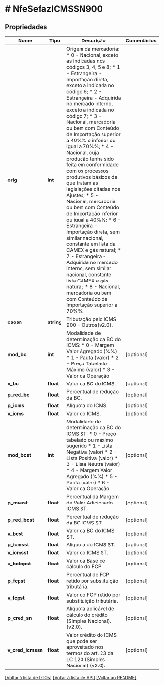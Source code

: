 # # NfeSefazICMSSN900

## Propriedades

Nome | Tipo | Descrição | Comentários
------------ | ------------- | ------------- | -------------
**orig** | **int** | Origem da mercadoria:  * 0 - Nacional, exceto as indicadas nos códigos 3, 4, 5 e 8;  * 1 - Estrangeira - Importação direta, exceto a indicada no código 6;  * 2 - Estrangeira - Adquirida no mercado interno, exceto a indicada no código 7;  * 3 - Nacional, mercadoria ou bem com Conteúdo de Importação superior a 40%% e inferior ou igual a 70%%;  * 4 - Nacional, cuja produção tenha sido feita em conformidade com os processos produtivos básicos de que tratam as legislações citadas nos Ajustes;  * 5 - Nacional, mercadoria ou bem com Conteúdo de Importação inferior ou igual a 40%%;  * 6 - Estrangeira - Importação direta, sem similar nacional, constante em lista da CAMEX e gás natural;  * 7 - Estrangeira - Adquirida no mercado interno, sem similar nacional, constante lista CAMEX e gás natural;  * 8 - Nacional, mercadoria ou bem com Conteúdo de Importação superior a 70%%. |
**csosn** | **string** | Tributação pelo ICMS 900 - Outros(v2.0). |
**mod_bc** | **int** | Modalidade de determinação da BC do ICMS:  * 0 - Margem Valor Agregado (%%)  * 1 - Pauta (valor)  * 2 - Preço Tabelado Máximo (valor)  * 3 - Valor da Operação | [optional]
**v_bc** | **float** | Valor da BC do ICMS. | [optional]
**p_red_bc** | **float** | Percentual de redução da BC. | [optional]
**p_icms** | **float** | Alíquota do ICMS. | [optional]
**v_icms** | **float** | Valor do ICMS. | [optional]
**mod_bcst** | **int** | Modalidade de determinação da BC do ICMS ST:  * 0 - Preço tabelado ou máximo  sugerido  * 1 - Lista Negativa (valor)  * 2 - Lista Positiva (valor)  * 3 - Lista Neutra (valor)  * 4 - Margem Valor Agregado (%%)  * 5 - Pauta (valor)  * 6 - Valor da Operação | [optional]
**p_mvast** | **float** | Percentual da Margem de Valor Adicionado ICMS ST. | [optional]
**p_red_bcst** | **float** | Percentual de redução da BC ICMS ST. | [optional]
**v_bcst** | **float** | Valor da BC do ICMS ST. | [optional]
**p_icmsst** | **float** | Alíquota do ICMS ST. | [optional]
**v_icmsst** | **float** | Valor do ICMS ST. | [optional]
**v_bcfcpst** | **float** | Valor da Base de cálculo do FCP. | [optional]
**p_fcpst** | **float** | Percentual de FCP retido por substituição tributária. | [optional]
**v_fcpst** | **float** | Valor do FCP retido por substituição tributária. | [optional]
**p_cred_sn** | **float** | Alíquota aplicável de cálculo do crédito (Simples Nacional). (v2.0). | [optional]
**v_cred_icmssn** | **float** | Valor crédito do ICMS que pode ser aproveitado nos termos do art. 23 da LC 123 (Simples Nacional) (v2.0). | [optional]

[[Voltar à lista de DTOs]](../../README.md#models) [[Voltar à lista de API]](../../README.md#endpoints) [[Voltar ao README]](../../README.md)
